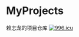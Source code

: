 # MyProjects
赖志龙的项目仓库
<a href="https://996.icu"><img src="https://img.shields.io/badge/link-996.icu-red.svg" alt="996.icu" /></a>
